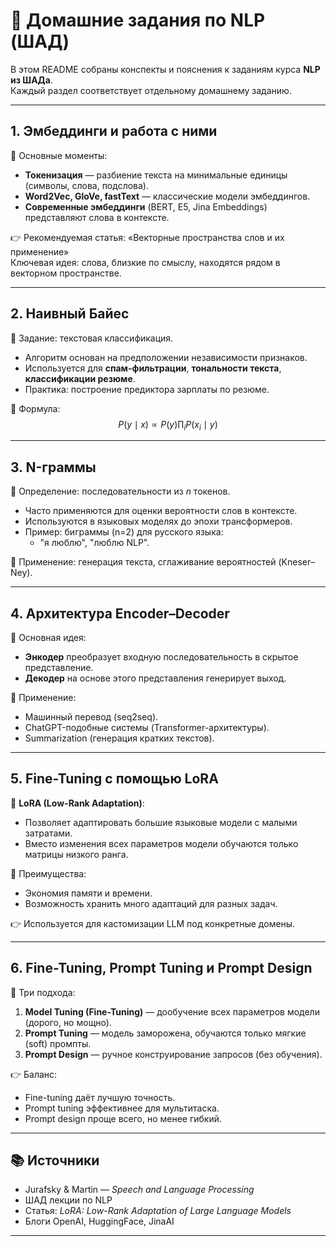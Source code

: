 # 📝 Домашние задания по NLP (ШАД)

В этом README собраны конспекты и пояснения к заданиям курса **NLP из ШАДа**.  
Каждый раздел соответствует отдельному домашнему заданию.

---

## 1. Эмбеддинги и работа с ними

📌 Основные моменты:  
- **Токенизация** — разбиение текста на минимальные единицы (символы, слова, подслова).  
- **Word2Vec, GloVe, fastText** — классические модели эмбеддингов.  
- **Современные эмбеддинги** (BERT, E5, Jina Embeddings) представляют слова в контексте.  

👉 Рекомендуемая статья: «Векторные пространства слов и их применение»  
Ключевая идея: слова, близкие по смыслу, находятся рядом в векторном пространстве.

---

## 2. Наивный Байес

📌 Задание: текстовая классификация.  
- Алгоритм основан на предположении независимости признаков.  
- Используется для **спам-фильтрации**, **тональности текста**, **классификации резюме**.  
- Практика: построение предиктора зарплаты по резюме.  

🔹 Формула:  
$$P(y \mid x) \propto P(y) \prod_i P(x_i \mid y)$$

---

## 3. N-граммы

📌 Определение: последовательности из *n* токенов.  
- Часто применяются для оценки вероятности слов в контексте.  
- Используются в языковых моделях до эпохи трансформеров.  
- Пример: биграммы (n=2) для русского языка:
  - "я люблю", "люблю NLP".  

🔹 Применение: генерация текста, сглаживание вероятностей (Kneser–Ney).

---

## 4. Архитектура Encoder–Decoder

📌 Основная идея:  
- **Энкодер** преобразует входную последовательность в скрытое представление.  
- **Декодер** на основе этого представления генерирует выход.  

🔹 Применение:
- Машинный перевод (seq2seq).  
- ChatGPT-подобные системы (Transformer-архитектуры).  
- Summarization (генерация кратких текстов).  

---

## 5. Fine-Tuning с помощью LoRA

📌 **LoRA (Low-Rank Adaptation)**:  
- Позволяет адаптировать большие языковые модели с малыми затратами.  
- Вместо изменения всех параметров модели обучаются только матрицы низкого ранга.  

🔹 Преимущества:
- Экономия памяти и времени.  
- Возможность хранить много адаптаций для разных задач.  

👉 Используется для кастомизации LLM под конкретные домены.

---

## 6. Fine-Tuning, Prompt Tuning и Prompt Design


🔹 Три подхода:  
1. **Model Tuning (Fine-Tuning)** — дообучение всех параметров модели (дорого, но мощно).  
2. **Prompt Tuning** — модель заморожена, обучаются только мягкие (soft) промпты.  
3. **Prompt Design** — ручное конструирование запросов (без обучения).  

👉 Баланс:  
- Fine-tuning даёт лучшую точность.  
- Prompt tuning эффективнее для мультитаска.  
- Prompt design проще всего, но менее гибкий.

---

## 📚 Источники

- Jurafsky & Martin — *Speech and Language Processing*  
- ШАД лекции по NLP  
- Статья: *LoRA: Low-Rank Adaptation of Large Language Models*  
- Блоги OpenAI, HuggingFace, JinaAI

---

